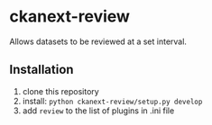ckanext-review
==============
Allows datasets to be reviewed at a set interval.

Installation
-------------
1. clone this repository
2. install: `python ckanext-review/setup.py develop`
3. add `review` to the list of plugins in .ini file

